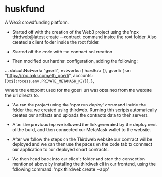 # huskfund

A Web3 crowdfunding platform.

- Started off with the creation of the Web3 project using the 'npx thirdweb@latest create --contract' command inside the root folder. Also created a client folder inside the root folder.

- Started off the code with the contract.sol creation.

- Then modified our hardhat configuration, adding the following:

...
defaultNetwork: "goerli",
networks: {
hardhat: {},
goerli: {
url: "https://rpc.ankr.com/eth_goerli",
accounts: [`0x${process.env.PRIVATE_METAMASK_KEY}`],
},

Where the endpoint used for the goerli url was obtained from the website the url directs to.

- We ran the project using the 'npm run deploy' command inside the folder that we created using thirdweb. Running this scripts automatically creates our artifacts and uploads the contracts data to their servers.

- After the previous tep we followed the link generated by the deployment of the build, and then connected our MetaMask wallet to the website.

- After we follow the steps on the Thirdweb website our contract will be deployed and we can then use the paces on the code tab to connnect our application to our deployed smart contracts.

- We then head back into our clien's folder and start the connection mentioned above by installing the thirdweb cli in our frontend, using the following command: 'npx thirdweb create --app'
